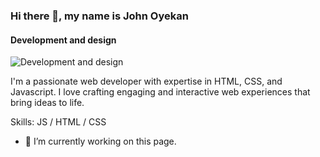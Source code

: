 ### Hi there 👋, my name is John Oyekan
#### Development and design
![Development and design](https://i.postimg.cc/cJq8Sfc1/cyber-security-Made-with-Poster-My-Wall.jpg)

 I'm a passionate web developer with expertise in HTML, CSS, and Javascript. I love crafting engaging and interactive web experiences that bring ideas to life.

Skills: JS / HTML / CSS

- 🔭 I’m currently working on this page. 




